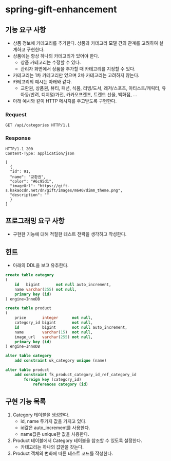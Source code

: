 # spring-gift-enhancement

## 기능 요구 사항

- 상품 정보에 카테고리를 추가한다. 상품과 카테고리 모델 간의 관계를 고려하여 설계하고 구현한다.
- 상품에는 항상 하나의 카테고리가 있어야 한다.
    - 상품 카테고리는 수정할 수 있다.
    - 관리자 화면에서 상품을 추가할 때 카테고리를 지정할 수 있다.
- 카테고리는 1차 카테고리만 있으며 2차 카테고리는 고려하지 않는다.
- 카테고리의 예시는 아래와 같다.
    - 교환권, 상품권, 뷰티, 패션, 식품, 리빙/도서, 레저/스포츠, 아티스트/캐릭터, 유아동/반려, 디지털/가전, 카카오프렌즈, 트렌드 선물, 백화점, ...
- 아래 예시와 같이 HTTP 메시지를 주고받도록 구현한다.

### Request

```
GET /api/categories HTTP/1.1
```

### Response

```
HTTP/1.1 200
Content-Type: application/json

[
  {
  "id": 91,
  "name": "교환권",
  "color": "#6c95d1",
  "imageUrl": "https://gift-s.kakaocdn.net/dn/gift/images/m640/dimm_theme.png",
  "description": ""
  }
]
```

## 프로그래밍 요구 사항

- 구현한 기능에 대해 적절한 테스트 전략을 생각하고 작성한다.

## 힌트

- 아래의 DDL을 보고 유추한다.

```sql
create table category
(
    id   bigint       not null auto_increment,
    name varchar(255) not null,
    primary key (id)
) engine=InnoDB

create table product
(
    price       integer      not null,
    category_id bigint       not null,
    id          bigint       not null auto_increment,
    name        varchar(15)  not null,
    image_url   varchar(255) not null,
    primary key (id)
) engine=InnoDB

alter table category
    add constraint uk_category unique (name)

alter table product
    add constraint fk_product_category_id_ref_category_id
        foreign key (category_id)
            references category (id)
```

## 구현 기능 목록

1. Category 테이블을 생성한다.
    - id, name 두가지 값을 가지고 있다.
    - id값은 auto_increment를 사용한다.
    - name값은 unique한 값을 사용한다.
2. Product 테이블에서 Category 테이블을 참조할 수 있도록 설정한다.
    - 카테고리는 하나의 값만을 갖는다.
3. Product 객체의 변화에 따른 테스트 코드를 작성한다.